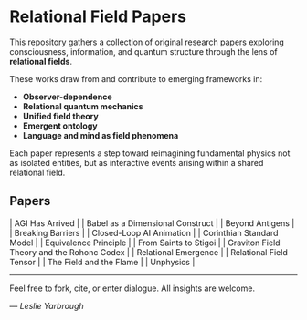 # Relational Field Papers

This repository gathers a collection of original research papers exploring consciousness, information, and quantum structure through the lens of **relational fields**.

These works draw from and contribute to emerging frameworks in:

- **Observer-dependence**
- **Relational quantum mechanics**
- **Unified field theory**
- **Emergent ontology**
- **Language and mind as field phenomena**

Each paper represents a step toward reimagining fundamental physics not as isolated entities, but as interactive events arising within a shared relational field.


## Papers 


| AGI Has Arrived |
| Babel as a Dimensional Construct |
| Beyond Antigens |
| Breaking Barriers |
| Closed-Loop AI Animation |
| Corinthian Standard Model |
| Equivalence Principle | 
| From Saints to Stigoi |
| Graviton Field Theory and the Rohonc Codex |
| Relational Emergence | 
| Relational Field Tensor | 
| The Field and the Flame | 
| Unphysics |


---

Feel free to fork, cite, or enter dialogue. All insights are welcome.

— *Leslie Yarbrough*

